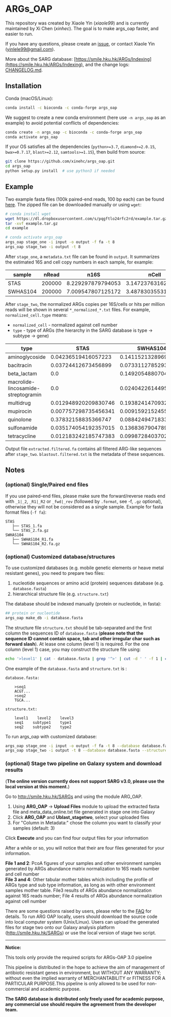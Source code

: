 # ARGs_OAP
This repository was created by Xiaole Yin (_xiaole99_) and is currently maintained by Xi Chen (_xinhec_). The goal is to make args_oap faster, and easier to run. 

If you have any questions, please create an [issue](https://github.com/xinehc/args_oap/issues/new/choose), or contact Xiaole Yin ([yinlele99@gmail.com](yinlele99@gmail.com)).

More about the SARG database: [https://smile.hku.hk/ARGs/Indexing](https://smile.hku.hk/ARGs/Indexing), and the change logs: [CHANGELOG.md](https://github.com/xinehc/args_oap/blob/main/CHANGELOG.md).

## Installation
Conda (macOS/Linux):
```bash
conda install -c bioconda -c conda-forge args_oap
```

We suggest to create a new conda environment (here use `-n args_oap` as an example) to avoid potential conflicts of dependencies:
```bash
conda create -n args_oap -c bioconda -c conda-forge args_oap
conda activate args_oap
```

If your OS satisfies all the dependencies (`python>=3.7`, `diamond>=2.0.15`, `bwa>=0.7.17`, `blast>=2.12`, `samtools>=1.15`), then build from source:
```bash
git clone https://github.com/xinehc/args_oap.git
cd args_oap
python setup.py install  # use python3 if needed
```

## Example
Two example fasta files (100k paired-end reads, 100 bp each) can be found [here](https://dl.dropboxusercontent.com/s/pqgftlo24rfc2rd/example.tar.gz). The zipped file can be downloaded manually or using `wget`:

```bash
# conda install wget
wget https://dl.dropboxusercontent.com/s/pqgftlo24rfc2rd/example.tar.gz
tar -xvf example.tar.gz
cd example

# conda activate args_oap
args_oap stage_one -i input -o output -f fa -t 8
args_oap stage_two -i output -t 8
```

After `stage_one`, a `metadata.txt` file can be found in `output`. It summarizes the estimated 16S and cell copy numbers in each sample, for example:

| sample   | nRead  | n16S              | nCell              |
|----------|--------|-------------------|--------------------|
| STAS     | 200000 | 8.229297879794053 | 3.1472376316269055 |
| SWHAS104 | 200000 | 7.009547807125172 | 3.487830355315917  |

After `stage_two`, the normalized ARGs copies per 16S/cells or hits per million reads will be shown in several `*_normalized_*.txt` files. 
For example, `normalized_cell.type` means:
+ `normalized_cell` - normalized against cell number
+ `type` - type of ARGs (the hierarchy in the SARG database is type -> subtype -> gene)

| type                                | STAS                 | SWHAS104             |
|-------------------------------------|----------------------|----------------------|
| aminoglycoside                      | 0.04236519416057223  | 0.1411521328969608   |
| bacitracin                          | 0.03724412673456899  | 0.07331127852930945  |
| beta_lactam                         | 0.0                  | 0.14920548807040623  |
| macrolide-lincosamide-streptogramin | 0.0                  | 0.02404226144950743  |
| multidrug                           | 0.012948920209830746 | 0.19382414709324317  |
| mupirocin                           | 0.007757298735456341 | 0.009159215245515702 |
| quinolone                           | 0.37832158835366747  | 0.08842494718334318  |
| sulfonamide                         | 0.035174054192357015 | 0.1368367904789564   |
| tetracycline                        | 0.012183242185747383 | 0.09987284037027115  |

Output file `extracted.filtered.fa` contains all filtered ARG-like sequences after `stage_two`. `blastout.filtered.txt` is the metadata of these sequences.

## Notes
### (optional) Single/Paired end files
If you use paired-end files, please make sure the forward/reverse reads end with `_1|_2`, `_R1|_R2` or `_fwd|_rev` (followed by `.format`, see -f, `.gz` optional), otherwise they will not be considered as a single sample. Example for fasta format files (`-f fa`):
```
STAS
   ├── STAS_1.fa
   └── STAS_2.fa.gz
SWHAS104
   ├── SWHAS104_R1.fa
   └── SWHAS104_R2.fa.gz
```

### (optional) Customized database/structures
To use customized databases (e.g. mobile genetic elements or heave metal resistant genes), you need to prepare two files:
1. nucleotide sequences or amino acid (protein) sequences database (e.g. `database.fasta`)
2. hierarchical structure file (e.g. `structure.txt`)

The database should be indexed manually (protein or nucleotide, in fasta):
```bash
## protein or nucleotide
args_oap make_db -i database.fasta
```

The structure file `structure.txt` should be tab-separated and the first column the sequences ID of `database.fasta` (**please note that the sequence ID cannot contain space, tab and other irregular char such as forward slash**). At lease one column (level 1) is required. For the one column (level 1) case, you may construct the structure file using:
```bash
echo '>level1' | cat - database.fasta | grep '^>' | cut -d ' ' -f 1 | cut -c2- > structure.txt
```

One example of the `database.fasta` and `structure.txt` is :

```
database.fasta:

    >seq1
    ACGT...
    >seq2
    TGCA...

structure.txt:

    level1    level2    level3
    seq1    subtype1    type1
    seq2    subtype2    type2
```

To run args_oap with customized database:
```bash
args_oap stage_one -i input -o output -f fa -t 8 --database database.fasta
args_oap stage_two -i output -t 8 --database database.fasta --structure1 structure.txt
```

### (optional) Stage two pipeline on Galaxy system and download results
(**The online version currently does not support SARG v3.0, please use the local version at this moment.**)

Go to http://smile.hku.hk/SARGs  and using the module ARG_OAP.    
  
1. Using **ARG_OAP** -> **Upload Files** module to upload the extracted fasta file and meta_data_online.txt file generated in stage one into Galaxy
2. Click **ARG_OAP** and **Ublast_stagetwo**, select your uploaded files    
3. For \"Column in Metadata:\" chose the column you want to classify your samples (default: 3)  
  
Click **Execute** and you can find four output files for your information  
  
After a while or so, you will notice that their are four files generated for your information.    
   
**File 1 and 2**: PcoA figures of your samples and other environment samples generated by ARGs abundance matrix normalization to 16S reads number and cell number    
**File 3 and 4**: Other tabular mother tables which including the profile of ARGs type and sub type information, as long as with other environment samples mother table. File3 results of ARGs abundance normalization against 16S reads number; File 4 results of ARGs abundance normalization against cell number  
  
There are some questions raised by users, please refer to the [FAQ](https://github.com/biofuture/Ublastx_stageone/wiki/FAQ) for details. To run ARG OAP locally, users should download the source code into local computer system (Unix/Linux). Users can upload the generated files for stage two onto our Galaxy analysis platform (http://smile.hku.hk/SARGs) or use the local version of stage two script.

---
**Notice:**  
  
This tools only provide the required scripts for ARGs-OAP 3.0 pipeline

This pipeline is distributed in the hope to achieve the aim of management of antibiotic resistant genes in environment, but WITHOUT ANY WARRANTY; without even the implied warranty of MERCHANTABILITY or FITNESS FOR A PARTICULAR PURPOSE.This pipeline is only allowed to be used for non-commercial and academic purpose.

**The SARG database is distributed only freely used for academic purpose, any commercial use should require the agreement from the developer team.**
